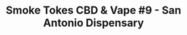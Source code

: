 ---
title: "Smoke Tokes CBD & Vape #9 - San Antonio Dispensary"
url: /san-antonio/smoke-tokes-cbd-und-vape-9-san-antonio-dispensary/
shop: E-Zigaretten
---